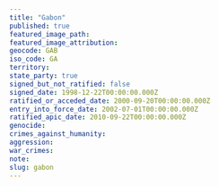 ```yaml
---
title: "Gabon"
published: true
featured_image_path:
featured_image_attribution:
geocode: GAB
iso_code: GA
territory:
state_party: true
signed_but_not_ratified: false
signed_date: 1998-12-22T00:00:00.000Z
ratified_or_acceded_date: 2000-09-20T00:00:00.000Z
entry_into_force_date: 2002-07-01T00:00:00.000Z
ratified_apic_date: 2010-09-22T00:00:00.000Z
genocide:
crimes_against_humanity:
aggression:
war_crimes:
note:
slug: gabon
---
```

